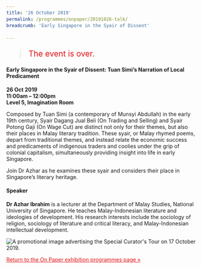 ```yaml
---
title: '26 October 2019'
permalink: /programmes/onpaper/20191026-talk/
breadcrumb: 'Early Singapore in the Syair of Dissent'

---
```



<blockquote style="color: #E21216; font-size: 150%;">The event is over.</blockquote>

<h4>Early Singapore in the Syair of Dissent: Tuan Simi’s Narration of Local Predicament</h4>  

<b>26 Oct 2019</b><br>
<b>11:00am – 12:00pm</b><br>
<b>Level 5, Imagination Room</b>

<p>Composed by Tuan Simi (a contemporary of Munsyi Abdullah) in the early 19th century, Syair Dagang Jual Beli (On Trading and Selling) and Syair Potong Gaji (On Wage Cut) are distinct not only for their themes, but also their places in Malay literary tradition. These syair, or Malay rhymed poems, depart from traditional themes, and instead relate the economic success and predicaments of indigenous traders and coolies under the grip of colonial capitalism, simultaneously providing insight into life in early Singapore.</p>

<p>Join Dr Azhar as he examines these syair and considers their place in Singapore’s literary heritage.</p>

<h4>Speaker</h4>
<p><b>Dr Azhar Ibrahim</b> is a lecturer at the Department of Malay Studies, National University of
Singapore. He teaches Malay-Indonesian literature and ideologies of development.
His research interests include the sociology of religion, sociology of literature and critical literacy, and Malay-Indonesian intellectual development.</p>

<img srcset="/images/event-images/onpaper/dr_azhar_26_oct_edm_400w.jpg 400w, /images/event-images/onpaper/Dr_Azhar_26_Oct_eDM_740w.jpg 740w" sizes="(max-width: 500px) 40vw, 74vw" height="1046" width="740" src="/images/event-images/onpaper/Dr_Azhar_26_Oct_eDM_400w.jpg" alt="A promotional image advertising the Special Curator's Tour on 17 October 2019.">

<a href="/exhibitions/past-exhibitions/onpaper/programmes/" style="color:#E21216;">Return to the On Paper exhibition programmes page &#187;</a>
